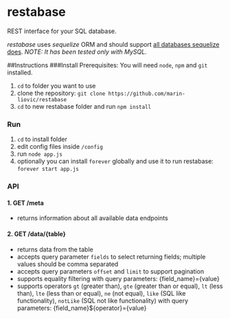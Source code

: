# restabase
REST interface for your SQL database.

*restabase* uses *sequelize* ORM and should support [all databases sequelize does](http://docs.sequelizejs.com/en/latest/).
*NOTE: It has been tested only with MySQL.*

##Instructions
###Install
Prerequisites: You will need `node`, `npm` and `git` installed.

1. `cd` to folder you want to use
2. clone the repository: `git clone https://github.com/marin-liovic/restabase`
3. `cd` to new restabase folder and run `npm install`


### Run
1. `cd` to install folder
2. edit config files inside `/config`
3. run `node app.js`
4. optionally you can install `forever` globally and use it to run restabase: `forever start app.js`

### API

#### 1. GET /meta 
 - returns information about all available data endpoints

#### 2. GET /data/{table}
 - returns data from the table
 - accepts query parameter `fields` to select returning fields; multiple values should be comma separated
 - accepts query parameters `offset` and `limit` to support pagination
 - supports equality filtering with query parameters: {field_name}={value}
 - supports operators `gt` (greater than), `gte` (greater than or equal), `lt` (less than), `lte` (less than or equal), `ne` (not equal),  `like` (SQL like functionality), `notLike` (SQL not like functionality) with query parameters: {field_name}${operator}={value}


